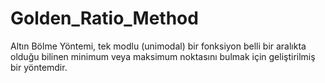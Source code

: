 # Golden_Ratio_Method
 Altın Bölme Yöntemi, tek modlu (unimodal) bir fonksiyon belli bir aralıkta olduğu bilinen minimum veya maksimum noktasını bulmak için geliştirilmiş bir yöntemdir.
